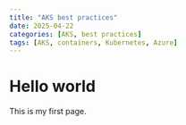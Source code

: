 ```yaml
---
title: "AKS best practices"
date: 2025-04-22
categories: [AKS, best practices]
tags: [AKS, containers, Kubernetes, Azure]
---
```


# Hello world

This is my first page.

